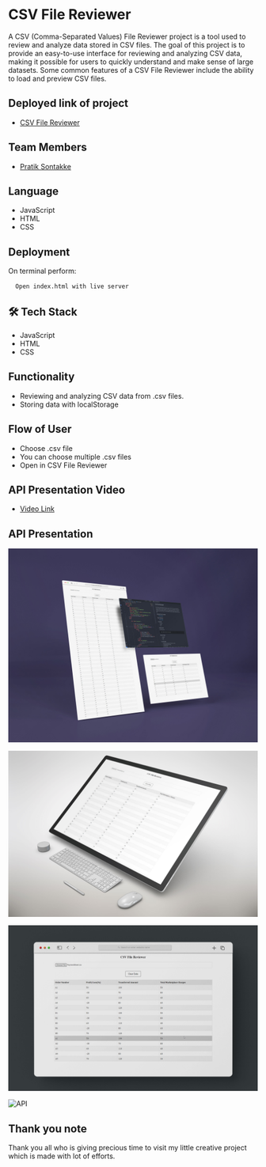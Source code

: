 
# CSV File Reviewer

A CSV (Comma-Separated Values) File Reviewer project is a tool used to review and analyze data stored in CSV files. The goal of this project is to provide an easy-to-use interface for reviewing and analyzing CSV data, making it possible for users to quickly understand and make sense of large datasets. Some common features of a CSV File Reviewer include the ability to load and preview CSV files.

## Deployed link of project
- <a href="https://sage-bombolone-1d3f78.netlify.app/"> CSV File Reviewer </a>

## Team Members

<ul>
  <li><a href="https://github.com/pratiksontakke">Pratik Sontakke</a></li>
</ul>


## Language
- JavaScript
- HTML
- CSS

## Deployment

On terminal perform:
```bash
  Open index.html with live server
```

## 🛠 Tech Stack

- JavaScript
- HTML
- CSS


## Functionality

- Reviewing and analyzing CSV data from .csv files.
- Storing data with localStorage

## Flow of User

- Choose .csv file 
- You can choose multiple .csv files 
- Open in CSV File Reviewer

## API Presentation Video
<ul>
  <li><a href="#">Video Link</a></li>
</ul>

## API Presentation 
![API](./images/01.jpg)

![API](./images/02.jpg)

![API](./images/03.jpg)

![API](./images/04.jpg)

## Thank you note
Thank you all who is giving precious time to visit my little creative project which is made with lot of efforts.

